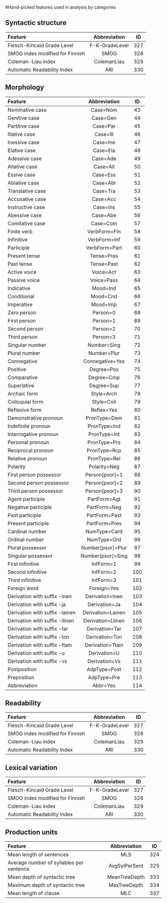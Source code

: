 #Hand-picked features used in analysis by categories

## Syntactic structure

| Feature           | Abbreviation | ID |
| :---------------- | :----------: | :-: |
| Flesch-Kincaid Grade Level | F-K-GradeLevel | 327 |
| SMOG index modified for Finnish | SMOG | 328 |
| Coleman-Liau index| ColemanLiau | 329 |
| Automatic Readability Index| ARI | 330 |

## Morphology

| Feature           | Abbreviation | ID |
| :---------------- | :----------: | :-: |
| Nominative case | Case=Nom | 43 |
| Genitive case | Case=Gen | 44 |
| Partitive case | Case=Par | 45 |
| Illative case | Case=Ill | 46 |
| Inessive case | Case=Ine | 47 |
| Elative case | Case=Ela | 48 |
| Adessive case | Case=Ade | 49 |
| Allative case | Case=All | 50 |
| Essive case | Case=Ess | 51 |
| Ablative case | Case=Abl | 52 |
| Translative case | Case=Tra | 53 |
| Accusative case | Case=Acc | 54 |
| Instructive case | Case=Ins | 55 |
| Abessive case | Case=Abe | 56 |
| Comitative case | Case=Com | 57 |
| Finite verb | VerbForm=Fin | 58 |
| Infinitive | VerbForm=Inf | 59 |
| Participle | VerbForm=Part | 60 |
| Present tense | Tense=Pres | 61 |
| Past tense | Tense=Past | 62 |
| Active voice | Voice=Act | 63 |
| Passive voice | Voice=Pass | 64 |
| Indicative | Mood=Ind | 65 |
| Conditional | Mood=Cnd | 66 |
| Imperative | Mood=Imp | 67 |
| Zero person | Person=0 | 68 |
| First person | Person=1 | 69 |
| Second person | Person=2 | 70 |
| Third person | Person=3 | 71 |
| Singular number | Number=Sing | 72 |
| Plural number | Number=Plur | 73 |
| Connegative | Connegative=Yes | 74 |
| Positive | Degree=Pos | 75 |
| Comparative | Degree=Cmp | 76 |
| Superlative | Degree=Sup | 77 |
| Archaic form | Style=Arch | 78 |
| Colloquial form | Style=Coll | 79 |
| Reflexive form | Reflex=Yes | 80 |
| Demonstrative pronoun | PronType=Dem | 81 |
| Indefinite pronoun | PronType=Ind | 82 |
| Interrogative pronoun | PronType=Int | 83 |
| Personal pronoun | PronType=Prs | 84 |
| Reciprocal pronoun | PronType=Rcp | 85 |
| Relative pronoun | PronType=Rel | 86 |
| Polarity | Polarity=Neg | 87 |
| First person possessor | Person[psor]=1 | 88 |
| Second person possessor | Person[psor]=2 | 89 |
| Third person possessor | Person[psor]=3 | 90 |
| Agent participle | PartForm=Agt | 91 |
| Negative participle | PartForm=Neg | 92 |
| Past participle | PartForm=Past | 93 |
| Present participle | PartForm=Pres | 94 |
| Cardinal number | NumType=Card | 95 |
| Ordinal number | NumType=Ord | 96 |
| Plural possessor | Number[psor]=Plur | 97 |
| Singular possessor | Number[psor]=Sing | 98 |
| First infinitive | InfForm=1 | 99 |
| Second infinitive | InfForm=2 | 100 |
| Third infinitive | InfForm=3 | 101 |
| Foreign word | Foreign=Yes | 102 |
| Derivation with suffix -inen | Derivation=Inen | 103 |
| Derivation with suffix -ja | Derivation=Ja | 104 |
| Derivation with suffix -lainen | Derivation=Lainen | 105 |
| Derivation with suffix -llinen | Derivation=Llinen | 106 |
| Derivation with suffix -tar | Derivation=Tar | 107 |
| Derivation with suffix -ton | Derivation=Ton | 108 |
| Derivation with suffix -ttain | Derivation=Ttain | 109 |
| Derivation with suffix -u | Derivation=U | 110 |
| Derivation with suffix -vs | Derivation=Vs | 111 |
| Postposition | AdpType=Post | 112 |
| Preposition | AdpType=Pre | 113 |
| Abbreviation | Abbr=Yes | 114 |


## Readability

| Feature           | Abbreviation | ID |
| :---------------- | :----------: | :-: |
| Flesch-Kincaid Grade Level | F-K-GradeLevel | 327 |
| SMOG index modified for Finnish | SMOG | 328 |
| Coleman-Liau index| ColemanLiau | 329 |
| Automatic Readability Index| ARI | 330 |

## Lexical variation

| Feature           | Abbreviation | ID |
| :---------------- | :----------: | :-: |
| Flesch-Kincaid Grade Level | F-K-GradeLevel | 327 |
| SMOG index modified for Finnish | SMOG | 328 |
| Coleman-Liau index| ColemanLiau | 329 |
| Automatic Readability Index| ARI | 330 |

## Production units

| Feature           | Abbreviation | ID |
| :---------------- | :----------: | :-: |
| Mean length of sentences | MLS | 324 |
| Average number of syllables per sentence | AvgSylPerSent | 325 |
| Mean depth of syntactic tree | MeanTreeDepth | 333 |
| Maximum depth of syntactic tree | MaxTreeDepth | 334 |
| Mean length of clause | MLC | 337 |



